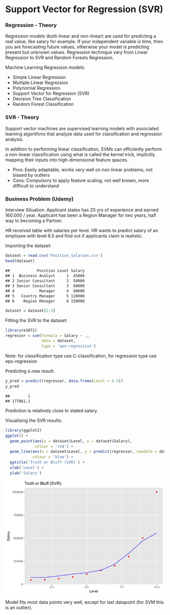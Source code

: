 # Support Vector for Regression (SVR)



### Regression - Theory
Regression models (both linear and non-linear) are used for predicting a real value, like salary for example. If your independent variable is time, then you are forecasting future values, otherwise your model is predicting present but unknown values. Regression technique vary from Linear Regression to SVR and Random Forests Regression.

Machine Learning Regression models:

* Simple Linear Regression
* Multiple Linear Regression
* Polynomial Regression
* Support Vector for Regression (SVR)
* Decision Tree Classification
* Random Forest Classification

### SVR - Theory
Support vector machines are supervised learning models with associated learning algorithms that analyze data used for classification and regression analysis.

In addition to performing linear classification, SVMs can efficiently perform a non-linear classification using what is called the kernel trick, implicitly mapping their inputs into high-dimensional feature spaces.

* Pros: Easily adaptable, works very well on non linear problems, not biased by outliers
* Cons: Compulsory to apply feature scaling, not well known, more difficult to understand


### Business Problem (Udemy)

Interview Situation: Applicant states has 20 yrs of experience and earned 160.000 / year. Applicant has been a Region Manager for two years, half way to becoming a Partner.

HR received table with salaries per level. HR wants to predict salary of an employee with level 6.5 and find out if applicants claim is realistic.


Importing the dataset:

```r
dataset = read.csv('Position_Salaries.csv')
head(dataset)
```

```
##            Position Level Salary
## 1  Business Analyst     1  45000
## 2 Junior Consultant     2  50000
## 3 Senior Consultant     3  60000
## 4           Manager     4  80000
## 5   Country Manager     5 110000
## 6    Region Manager     6 150000
```

```r
dataset = dataset[2:3]
```

Fitting the SVR to the dataset:

```r
library(e1071)
regressor = svm(formula = Salary ~ ., 
                data = dataset,
                type = 'eps-regression') 
```
Note: 
for classification type use C-classification,
for regression type use eps-regression

Predicting a new result:

```r
y_pred = predict(regressor, data.frame(Level = 6.5))
y_pred
```

```
##        1 
## 177861.1
```

Prediction is relatively close to stated salary.


Visualising the SVR results:

```r
library(ggplot2)
ggplot() +
  geom_point(aes(x = dataset$Level, y = dataset$Salary),
             colour = 'red') +
  geom_line(aes(x = dataset$Level, y = predict(regressor, newdata = dataset)),
            colour = 'blue') +
  ggtitle('Truth or Bluff (SVR)') +
  xlab('Level') +
  ylab('Salary')
```

![](SVR_files/figure-html/unnamed-chunk-4-1.png)<!-- -->


Model fits most data points very well, except for last datapoint (for SVM this is an outlier).

